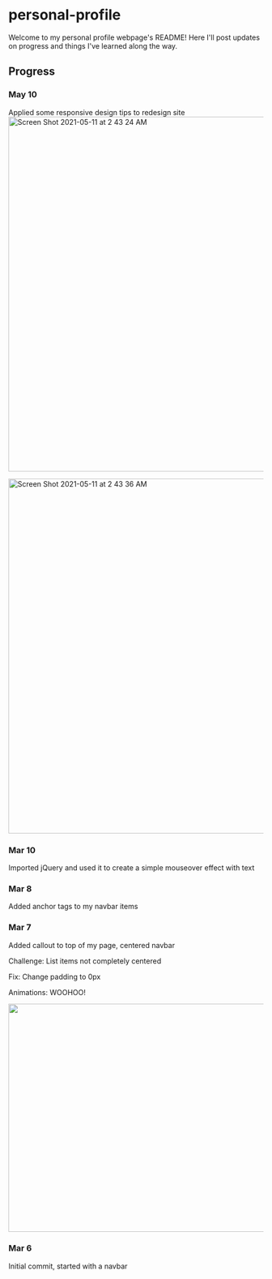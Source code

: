 # personal-profile

Welcome to my personal profile webpage's README! Here I'll post updates on progress and things I've learned along the way.


## Progress

### May 10
Applied some responsive design tips to redesign site
<img width="700" alt="Screen Shot 2021-05-11 at 2 43 24 AM" src="https://user-images.githubusercontent.com/53089551/117770342-cdf50e00-b202-11eb-9ad7-ff666e65706d.png">

<img width="700" alt="Screen Shot 2021-05-11 at 2 43 36 AM" src="https://user-images.githubusercontent.com/53089551/117770366-d3eaef00-b202-11eb-8f5f-4722e299fca0.png">

### Mar 10
Imported jQuery and used it to create a simple mouseover effect with text

### Mar 8
Added anchor tags to my navbar items

### Mar 7
Added callout to top of my page, centered navbar

Challenge: List items not completely centered

Fix: Change padding to 0px

Animations: WOOHOO!

<img src="https://user-images.githubusercontent.com/53089551/110252255-7a401d00-7f52-11eb-8b02-62099d0ba5e4.gif" width="800" height="450">

### Mar 6
Initial commit, started with a navbar
